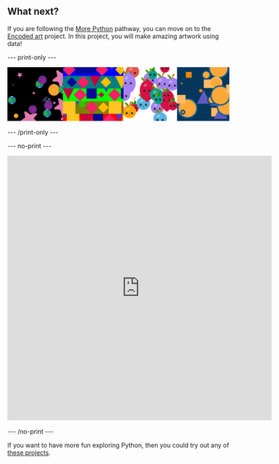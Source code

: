 ## What next?

If you are following the [More Python](https://projects.raspberrypi.org/en/pathways/more-python) pathway, you can move on to the [Encoded art](https://projects.raspberrypi.org/en/projects/encoded-art/0) project. In this project, you will make amazing artwork using data!

--- print-only ---

![An image showing the Encoded art project output.](images/example-projects.png)

--- /print-only ---

--- no-print ---

<iframe src="https://editor.raspberrypi.org/en/embed/viewer/lost-in-space" width="600" height="600" frameborder="0" marginwidth="0" marginheight="0" allowfullscreen>
</iframe>

--- /no-print ---

If you want to have more fun exploring Python, then you could try out any of [these projects](https://projects.raspberrypi.org/en/projects?software%5B%5D=python&curriculum%5B%5D=%202). 
